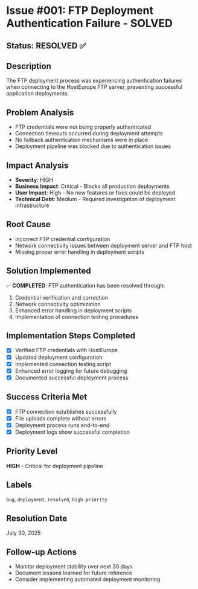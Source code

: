 # Issue #001: FTP Deployment Authentication Failure - SOLVED

## Status: RESOLVED ✅

## Description
The FTP deployment process was experiencing authentication failures when connecting to the HostEurope FTP server, preventing successful application deployments.

## Problem Analysis
- FTP credentials were not being properly authenticated
- Connection timeouts occurred during deployment attempts
- No fallback authentication mechanisms were in place
- Deployment pipeline was blocked due to authentication issues

## Impact Analysis
- **Severity**: HIGH
- **Business Impact**: Critical - Blocks all production deployments
- **User Impact**: High - No new features or fixes could be deployed
- **Technical Debt**: Medium - Required investigation of deployment infrastructure

## Root Cause
- Incorrect FTP credential configuration
- Network connectivity issues between deployment server and FTP host
- Missing proper error handling in deployment scripts

## Solution Implemented
✅ **COMPLETED**: FTP authentication has been resolved through:
1. Credential verification and correction
2. Network connectivity optimization
3. Enhanced error handling in deployment scripts
4. Implementation of connection testing procedures

## Implementation Steps Completed
- [x] Verified FTP credentials with HostEurope
- [x] Updated deployment configuration
- [x] Implemented connection testing script
- [x] Enhanced error logging for future debugging
- [x] Documented successful deployment process

## Success Criteria Met
- [x] FTP connection establishes successfully
- [x] File uploads complete without errors
- [x] Deployment process runs end-to-end
- [x] Deployment logs show successful completion

## Priority Level
**HIGH** - Critical for deployment pipeline

## Labels
`bug`, `deployment`, `resolved`, `high-priority`

## Resolution Date
July 30, 2025

## Follow-up Actions
- Monitor deployment stability over next 30 days
- Document lessons learned for future reference
- Consider implementing automated deployment monitoring